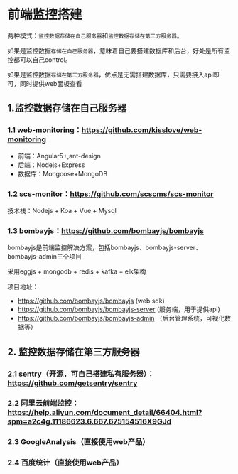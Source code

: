 # 前端监控搭建

两种模式：`监控数据存储在自己服务器`和`监控数据存储在第三方服务器`。

如果是监控数据`存储在自己服务器`，意味着自己要搭建数据库和后台，好处是所有监控都可以自己control。

如果是监控数据`存储在第三方服务器`，优点是无需搭建数据库，只需要接入api即可，同时提供web面板查看

## 1.监控数据存储在自己服务器

### 1.1 web-monitoring：https://github.com/kisslove/web-monitoring

* 前端：Angular5+,ant-design
* 后端：Nodejs+Express
* 数据库：Mongoose+MongoDB

### 1.2 scs-monitor：https://github.com/scscms/scs-monitor

技术栈：Nodejs + Koa + Vue + Mysql

### 1.3 bombayjs：https://github.com/bombayjs/bombayjs

bombayjs是前端监控解决方案，包括bombayjs、bombayjs-server、bombayjs-admin三个项目

采用eggjs + mongodb + redis + kafka + elk架构

项目地址：

* https://github.com/bombayjs/bombayjs (web sdk)
* https://github.com/bombayjs/bombayjs-server (服务端，用于提供api)
* https://github.com/bombayjs/bombayjs-admin （后台管理系统，可视化数据等）

## 2. 监控数据存储在第三方服务器

### 2.1 sentry（开源，可自己搭建私有服务器）：https://github.com/getsentry/sentry

### 2.2 阿里云前端监控：https://help.aliyun.com/document_detail/66404.html?spm=a2c4g.11186623.6.667.675154516X9GJd

### 2.3 GoogleAnalysis（直接使用web产品）

### 2.4 百度统计（直接使用web产品）